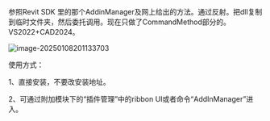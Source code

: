 

参照Revit SDK 里的那个AddinManager及网上给出的方法。通过反射。把dll复制到临时文件夹，然后委托调用。现在只做了CommandMethod部分的。VS2022+CAD2024。

![image-20250108201133703](https://github.com/user-attachments/assets/2456f16d-2771-4e15-bb4f-6c3225c14324)


使用方式：

1、直接安装，不要改安装地址。

2、可通过附加模块下的“插件管理”中的ribbon UI或者命令“AddInManager”进入。

